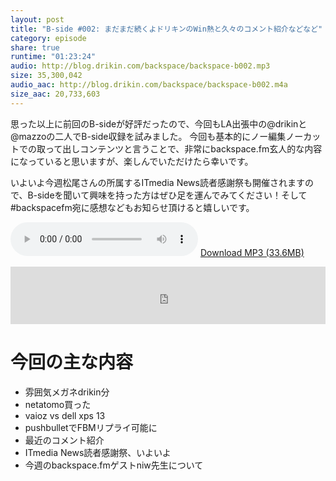 ```yaml
---
layout: post
title: "B-side #002: まだまだ続くよドリキンのWin熱と久々のコメント紹介などなど"
category: episode
share: true
runtime: "01:23:24"
audio: http://blog.drikin.com/backspace/backspace-b002.mp3
size: 35,300,042
audio_aac: http://blog.drikin.com/backspace/backspace-b002.m4a
size_aac: 20,733,603
---
```


思った以上に前回のB-sideが好評だったので、今回もLA出張中の@drikinと@mazzoの二人でB-side収録を試みました。
今回も基本的にノー編集ノーカットでの取って出しコンテンツと言うことで、非常にbackspace.fm玄人的な内容になっていると思いますが、楽しんでいただけたら幸いです。

いよいよ今週松尾さんの所属するITmedia News読者感謝祭も開催されますので、B-sideを聞いて興味を持った方はぜひ足を運んでみてください！そして#backspacefm宛に感想などもお知らせ頂けると嬉しいです。

<audio src="http://blog.drikin.com/backspace/backspace-b002.mp3" controls preload></audio>
[Download MP3 (33.6MB)](http://blog.drikin.com/backspace/backspace-b002.mp3)

<iframe src="http://backspace.fm/subscribes.html" width="100%" height="92" scrolling="no" frameborder="0"></iframe>

# 今回の主な内容

- 雰囲気メガネdrikin分
- netatomo買った
- vaioz vs dell xps 13
- pushbulletでFBMリプライ可能に
- 最近のコメント紹介
- ITmedia News読者感謝祭、いよいよ
- 今週のbackspace.fmゲストniw先生について
